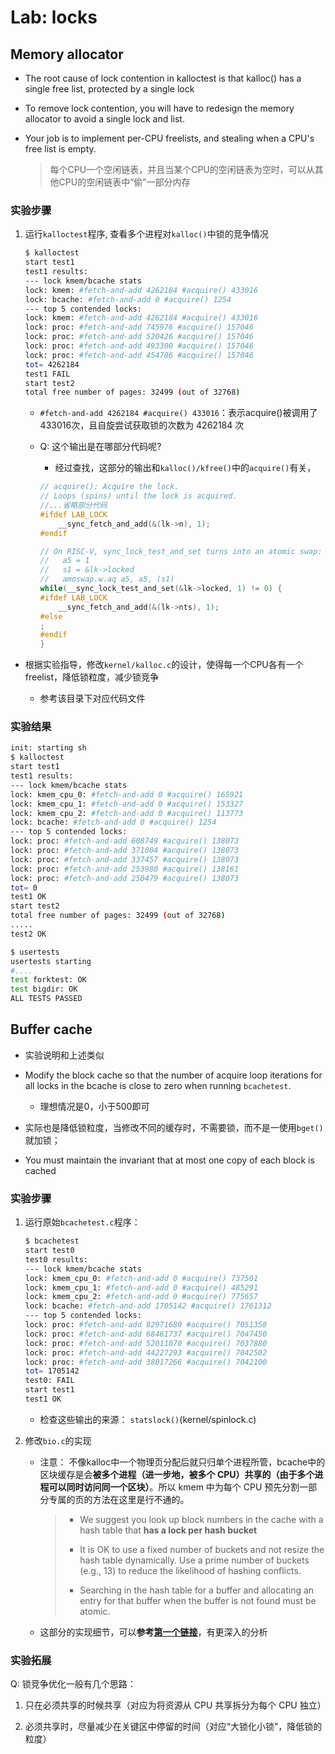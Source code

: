 # Lab: locks

## Memory allocator

- The root cause of lock contention in kalloctest is that kalloc() has a single free list, protected by a single lock 

- To remove lock contention, you will have to redesign the memory allocator to avoid a single lock and list. 

- Your job is to implement per-CPU freelists, and stealing when a CPU's free list is empty.

    > 每个CPU一个空闲链表，并且当某个CPU的空闲链表为空时，可以从其他CPU的空闲链表中“偷”一部分内存

### 实验步骤

1. 运行`kalloctest`程序, 查看多个进程对`kalloc()`中锁的竞争情况

    ```sh
    $ kalloctest
    start test1
    test1 results:
    --- lock kmem/bcache stats  
    lock: kmem: #fetch-and-add 4262184 #acquire() 433016
    lock: bcache: #fetch-and-add 0 #acquire() 1254
    --- top 5 contended locks:
    lock: kmem: #fetch-and-add 4262184 #acquire() 433016
    lock: proc: #fetch-and-add 745976 #acquire() 157046
    lock: proc: #fetch-and-add 520426 #acquire() 157046
    lock: proc: #fetch-and-add 493300 #acquire() 157046
    lock: proc: #fetch-and-add 454786 #acquire() 157046
    tot= 4262184
    test1 FAIL
    start test2
    total free number of pages: 32499 (out of 32768)
    ```
    -  `#fetch-and-add 4262184 #acquire() 433016`：表示acquire()被调用了433016次，且自旋尝试获取锁的次数为 4262184 次
    
    - Q: 这个输出是在哪部分代码呢?
    
        - 经过查找，这部分的输出和`kalloc()/kfree()`中的`acquire()`有关，
        
        ```c
        // acquire(): Acquire the lock.
        // Loops (spins) until the lock is acquired.
        //...省略部分代码
        #ifdef LAB_LOCK
            __sync_fetch_and_add(&(lk->n), 1);
        #endif      

        // On RISC-V, sync_lock_test_and_set turns into an atomic swap:
        //   a5 = 1
        //   s1 = &lk->locked
        //   amoswap.w.aq a5, a5, (s1)
        while(__sync_lock_test_and_set(&lk->locked, 1) != 0) {
        #ifdef LAB_LOCK
            __sync_fetch_and_add(&(lk->nts), 1);
        #else
        ;
        #endif
        }
        ```
  
- 根据实验指导，修改`kernel/kalloc.c`的设计，使得每一个CPU各有一个freelist，降低锁粒度，减少锁竞争

    - 参考该目录下对应代码文件


### 实验结果

```sh
init: starting sh
$ kalloctest
start test1
test1 results:
--- lock kmem/bcache stats
lock: kmem_cpu_0: #fetch-and-add 0 #acquire() 165921
lock: kmem_cpu_1: #fetch-and-add 0 #acquire() 153327
lock: kmem_cpu_2: #fetch-and-add 0 #acquire() 113773
lock: bcache: #fetch-and-add 0 #acquire() 1254
--- top 5 contended locks:
lock: proc: #fetch-and-add 608749 #acquire() 138073
lock: proc: #fetch-and-add 371004 #acquire() 138073
lock: proc: #fetch-and-add 337457 #acquire() 138073
lock: proc: #fetch-and-add 253980 #acquire() 138161
lock: proc: #fetch-and-add 250479 #acquire() 138073
tot= 0
test1 OK
start test2
total free number of pages: 32499 (out of 32768)
.....
test2 OK

$ usertests
usertests starting
#....
test forktest: OK
test bigdir: OK
ALL TESTS PASSED
```

## Buffer cache

- 实验说明和上述类似

- Modify the block cache so that the number of acquire loop iterations for all locks in the bcache is close to zero when running `bcachetest`.
    
    - 理想情况是0，小于500即可

- 实际也是降低锁粒度，当修改不同的缓存时，不需要锁，而不是一使用`bget()`就加锁；

- You must maintain the invariant that at most one copy of each block is cached

### 实验步骤

1. 运行原始`bcachetest.c`程序：

    ```sh
    $ bcachetest
    start test0
    test0 results:
    --- lock kmem/bcache stats
    lock: kmem_cpu_0: #fetch-and-add 0 #acquire() 737501
    lock: kmem_cpu_1: #fetch-and-add 0 #acquire() 485291
    lock: kmem_cpu_2: #fetch-and-add 0 #acquire() 775657
    lock: bcache: #fetch-and-add 1705142 #acquire() 1761312
    --- top 5 contended locks:
    lock: proc: #fetch-and-add 82971680 #acquire() 7051358
    lock: proc: #fetch-and-add 68461737 #acquire() 7047450
    lock: proc: #fetch-and-add 52011070 #acquire() 7037880
    lock: proc: #fetch-and-add 44227293 #acquire() 7042502
    lock: proc: #fetch-and-add 38017266 #acquire() 7042100
    tot= 1705142
    test0: FAIL
    start test1
    test1 OK
    ```

    - 检查这些输出的来源： `statslock()`(kernel/spinlock.c)

2. 修改`bio.c`的实现

    - 注意： 不像kalloc中一个物理页分配后就只归单个进程所管，bcache中的区块缓存是会**被多个进程（进一步地，被多个 CPU）共享的（由于多个进程可以同时访问同一个区块）**。所以 kmem 中为每个 CPU 预先分割一部分专属的页的方法在这里是行不通的。
            
        > - We suggest you look up block numbers in the cache with a hash table that **has a lock per hash bucket**
        >
        > - It is OK to use a fixed number of buckets and not resize the hash table dynamically. Use a prime number of buckets (e.g., 13) to reduce the likelihood of hashing conflicts.
        >
        > - Searching in the hash table for a buffer and allocating an entry for that buffer when the buffer is not found must be atomic.

    - 这部分的实现细节，可以**参考[第一个链接](https://blog.miigon.net/posts/s081-lab8-locks)**，有更深入的分析

### 实验拓展

Q: 锁竞争优化一般有几个思路：

1. 只在必须共享的时候共享（对应为将资源从 CPU 共享拆分为每个 CPU 独立）

2. 必须共享时，尽量减少在关键区中停留的时间（对应“大锁化小锁”，降低锁的粒度）